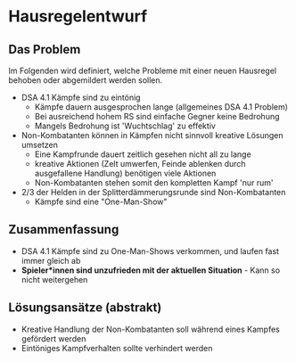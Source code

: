 # Hausregelentwurf

## Das Problem
Im Folgenden wird definiert, welche Probleme mit einer neuen Hausregel behoben oder abgemildert werden sollen.

* DSA 4.1 Kämpfe sind zu eintönig
	+ Kämpfe dauern ausgesprochen lange (allgemeines DSA 4.1 Problem)
	+ Bei ausreichend hohem RS sind einfache Gegner keine Bedrohung
	+ Mangels Bedrohung ist 'Wuchtschlag' zu effektiv
* Non-Kombatanten können in Kämpfen nicht sinnvoll kreative Lösungen umsetzen
	+ Eine Kampfrunde dauert zeitlich gesehen nicht all zu lange
	+ kreative Aktionen (Zelt umwerfen, Feinde ablenken durch ausgefallene Handlung) benötigen viele Aktionen
	+ Non-Kombatanten stehen somit den kompletten Kampf 'nur rum'
* 2/3 der Helden in der Splitterdämmerungsrunde sind Non-Kombatanten
	+ Kämpfe sind eine "One-Man-Show"

## Zusammenfassung
* DSA 4.1 Kämpfe sind zu One-Man-Shows verkommen, und laufen fast immer gleich ab
* **Spieler\*innen sind unzufrieden mit der aktuellen Situation** - Kann so nicht weitergehen

## Lösungsansätze (abstrakt)

* Kreative Handlung der Non-Kombatanten soll während eines Kampfes gefördert werden
* Eintöniges Kampfverhalten sollte verhindert werden


